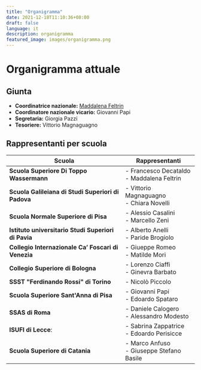 ```yaml
---
title: "Organigramma"
date: 2021-12-18T11:10:36+08:00
draft: false
language: it
description: organigramma
featured_image: images/organigramma.png
---
```


# Organigramma attuale

## Giunta

- **Coordinatrice nazionale:** [Maddalena Feltrin](mailto:maddalena.feltrin@riasissu.it)
- **Coordinatore nazionale vicario:** Giovanni Papi
- **Segretaria:** Giorgia Pazzi
- **Tesoriere:** Vittorio Magnaguagno   

## Rappresentanti per scuola

| Scuola      | Rappresentanti |
| ----------- | ----------- |
| **Scuola Superiore Di Toppo Wassermann**      | - Francesco Decataldo <br> - Maddalena Feltrin       |
| **Scuola Galileiana di Studi Superiori di Padova** | - Vittorio Magnaguagno <br> - Chiara Novelli        |
| **Scuola Normale Superiore di Pisa** | - Alessio Casalini <br> - Marcello Zeni |
| **Istituto universitario Studi Superiori di Pavia** | - Alberto Anelli <br> - Paride Brogiolo |
|**Collegio Internazionale Ca’ Foscari di Venezia** | - Giueppe Romeo <br> - Matilde Mori |
| **Collegio Superiore di Bologna** | - Lorenzo Ciaffi <br> - Ginevra Barbato |
| **SSST "Ferdinando Rossi" di Torino** | - Nicolò Piccolo |
| **Scuola Superiore Sant'Anna di Pisa**| - Giovanni Papi <br> - Edoardo Spataro  |
| **SSAS di Roma** | - Daniele Calogero <br> - Alessandro Modesto | 
| **ISUFI di Lecce**: | - Sabrina Zappatrice <br> - Edoardo Perisicce |
| **Scuola Superiore di Catania** | - Marco Anfuso <br> - Giuseppe Stefano Basile |
<!-- **Scuola Superiore Di Toppo Wassermann**:

- Francesco Decataldo
- Maddalena Feltrin

**Scuola Galileiana di Studi Superiori di Padova**:

- Vittorio Magnaguagno
- Chiara Novelli -->

<!-- **Collegio Internazionale Ca’ Foscari di Venezia**: 
    - Alessandro Augelli 
    - Lorenzo Bertolone -->

<!-- **Collegio Superiore di Bologna**:
- Lorenzo Ciaffi
- Ginevra Barbato

- Mattia Vargas
- Michela Cimarelli

**SSST "Ferdinando Rossi" di Torino**:
- Nicolò Piccolo

**Scuola Superiore Sant'Anna di Pisa**:
- Antonio Cariola
- Francesco Barcherini -->



<!-- **Scuola di Studi Superiori "Giacomo Leopardi" di Macerata**: 
- Giorgia Pazzi
- Chiara Roberta Deidda -->
<!-- 
**SSAS di Roma**:
- Clemente Calabrese
- Alessandro Modesto

**ISUFI di Lecce**:
- Edoardo Perisicce
- Flavia Papadia

**Scuola Superiore di Catania**: 
- Carlo Maria Uccellatore
- Giuseppe Stefano Basile -->
